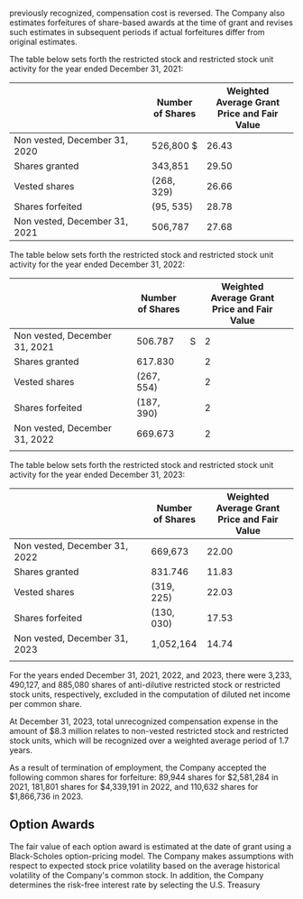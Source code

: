 previously recognized, compensation cost is reversed. The Company also estimates forfeitures of share-based awards at the time of grant and revises such estimates in subsequent periods if actual forfeitures differ from original estimates.

The table below sets forth the restricted stock and restricted stock unit activity for the year ended December 31, 2021:

|                               | Number<br>of Shares | Weighted<br>Average Grant<br>Price and Fair Value |
|-------------------------------|---------------------|---------------------------------------------------|
| Non vested, December 31, 2020 | 526,800 \$          | 26.43                                             |
| Shares granted                | 343,851             | 29.50                                             |
| Vested shares                 | (268, 329)          | 26.66                                             |
| Shares forfeited              | (95, 535)           | 28.78                                             |
| Non vested, December 31, 2021 | 506,787             | 27.68                                             |

The table below sets forth the restricted stock and restricted stock unit activity for the year ended December 31, 2022:

|                               | Number<br>of Shares |   | Weighted<br>Average Grant<br>Price and Fair Value |  |
|-------------------------------|---------------------|---|---------------------------------------------------|--|
| Non vested, December 31, 2021 | 506.787             | S | 2                                                 |  |
| Shares granted                | 617.830             |   | 2                                                 |  |
| Vested shares                 | (267, 554)          |   | 2                                                 |  |
| Shares forfeited              | (187, 390)          |   | 2                                                 |  |
| Non vested, December 31, 2022 | 669.673             |   | 2                                                 |  |
|                               |                     |   |                                                   |  |

The table below sets forth the restricted stock and restricted stock unit activity for the year ended December 31, 2023:

|                               | Number<br>of Shares | Weighted<br>Average Grant<br>Price and Fair Value |
|-------------------------------|---------------------|---------------------------------------------------|
| Non vested, December 31, 2022 | 669,673             | 22.00                                             |
| Shares granted                | 831.746             | 11.83                                             |
| Vested shares                 | (319, 225)          | 22.03                                             |
| Shares forfeited              | (130, 030)          | 17.53                                             |
| Non vested, December 31, 2023 | 1,052,164           | 14.74                                             |
|                               |                     |                                                   |

For the years ended December 31, 2021, 2022, and 2023, there were 3,233, 490,127, and 885,080 shares of anti-dilutive restricted stock or restricted stock units, respectively, excluded in the computation of diluted net income per common share.

At December 31, 2023, total unrecognized compensation expense in the amount of \$8.3 million relates to non-vested restricted stock and restricted stock units, which will be recognized over a weighted average period of 1.7 years.

As a result of termination of employment, the Company accepted the following common shares for forfeiture: 89,944 shares for \$2,581,284 in 2021, 181,801 shares for \$4,339,191 in 2022, and 110,632 shares for \$1,866,736 in 2023.

## **Option Awards**

The fair value of each option award is estimated at the date of grant using a Black-Scholes option-pricing model. The Company makes assumptions with respect to expected stock price volatility based on the average historical volatility of the Company's common stock. In addition, the Company determines the risk-free interest rate by selecting the U.S. Treasury